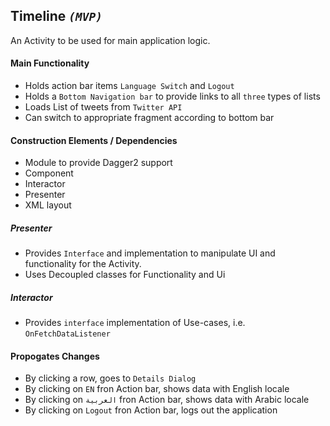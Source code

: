 ## Timeline _`(MVP)`_ ##

An Activity to be used for main application logic.

#### Main Functionality ####

- Holds action bar items `Language Switch` and `Logout`
- Holds a `Bottom Navigation bar` to provide links to all `three` types of lists
- Loads List of tweets from `Twitter API`
- Can switch to appropriate fragment according to bottom bar

#### Construction Elements / Dependencies ####

- Module to provide Dagger2 support
- Component
- Interactor
- Presenter
- XML layout

##### Presenter #####

- Provides `Interface` and implementation to manipulate UI and functionality for the Activity.
- Uses Decoupled classes for Functionality and Ui

##### Interactor #####

- Provides `interface` implementation of Use-cases, i.e. `OnFetchDataListener`


#### Propogates Changes ####

- By clicking a row, goes to `Details Dialog`
- By clicking on `EN` fron Action bar, shows data with English locale
- By clicking on `العربية` fron Action bar, shows data with Arabic locale
- By clicking on `Logout` fron Action bar, logs out the application
